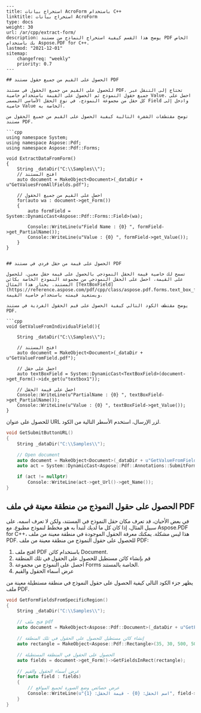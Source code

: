 ```
---
title: استخراج بيانات AcroForm باستخدام C++
linktitle: استخراج بيانات AcroForm
type: docs
weight: 30
url: /ar/cpp/extract-form/
description: يوضح هذا القسم كيفية استخراج النماذج من مستند PDF الخاص بك باستخدام Aspose.PDF for C++.
lastmod: "2021-12-01"
sitemap:
    changefreq: "weekly"
    priority: 0.7
---

## الحصول على القيم من جميع حقول مستند PDF

للحصول على القيم من جميع الحقول في مستند PDF، تحتاج إلى التنقل عبر جميع حقول النموذج ثم الحصول على القيمة باستخدام خاصية Value. احصل على كل حقل من مجموعة النموذج، في نوع الحقل الأساسي المسمى Field وادخل إلى خاصية Value الخاصة به.

توضح مقتطفات الشفرة التالية كيفية الحصول على القيم من جميع الحقول من مستند PDF.

```cpp
using namespace System;
using namespace Aspose::Pdf;
using namespace Aspose::Pdf::Forms;

void ExtractDataFromForm()
{
    String _dataDir("C:\\Samples\\");
    // افتح المستند
    auto document = MakeObject<Document>(_dataDir + u"GetValuesFromAllFields.pdf");

    // احصل على القيم من جميع الحقول
    for(auto wa : document->get_Form())
    {
        auto formField = System::DynamicCast<Aspose::Pdf::Forms::Field>(wa);

        Console::WriteLine(u"Field Name : {0} ", formField->get_PartialName());
        Console::WriteLine(u"Value : {0} ", formField->get_Value());
    }
}
```
```

## الحصول على قيمة من حقل فردي في مستند PDF

تسمح لك خاصية قيمة الحقل النموذجي بالحصول على قيمة حقل معين. للحصول على القيمة، احصل على الحقل النموذجي من مجموعة النموذج الخاصة بكائن المستند. يختار هذا المثال [TextBoxField](https://reference.aspose.com/pdf/cpp/class/aspose.pdf.forms.text_box_field) ويستعيد قيمته باستخدام خاصية القيمة.

يوضح مقتطف الكود التالي كيفية الحصول على قيم الحقول الفردية في مستند PDF.

```cpp
void GetValueFromIndividualField(){

    String _dataDir("C:\\Samples\\");

    // افتح المستند
    auto document = MakeObject<Document>(_dataDir + u"GetValueFromField.pdf");

    // احصل على حقل
    auto textBoxField = System::DynamicCast<TextBoxField>(document->get_Form()->idx_get(u"textbox1"));

    // احصل على قيمة الحقل
    Console::WriteLine(u"PartialName : {0} ", textBoxField->get_PartialName());
    Console::WriteLine(u"Value : {0} ", textBoxField->get_Value());
}
```

للحصول على عنوان URL لزر الإرسال، استخدم الأسطر التالية من الكود.

```cpp
void GetSubmitButtonURL()
{
    String _dataDir("C:\\Samples\\");

    // Open document
    auto document = MakeObject<Document>(_dataDir + u"GetValueFromField.pdf");
    auto act = System::DynamicCast<Aspose::Pdf::Annotations::SubmitFormAction>(document->get_Form()->idx_get(1)->get_OnActivated());

    if (act != nullptr)
        Console::WriteLine(act->get_Url()->get_Name());
}
```

## الحصول على حقول النموذج من منطقة معينة في ملف PDF

في بعض الأحيان، قد تعرف مكان حقل النموذج في المستند، ولكن لا تعرف اسمه. على سبيل المثال، إذا كان كل ما لديك لتبدأ به هو مخطط لنموذج مطبوع. مع Aspose.PDF for C++، هذا ليس مشكلة. يمكنك معرفة الحقول الموجودة في منطقة معينة من ملف PDF. للحصول على حقول النموذج من منطقة معينة من ملف PDF:

1. افتح ملف PDF باستخدام كائن Document.
2. قم بإنشاء كائن مستطيل للحصول على الحقول في تلك المنطقة
3. احصل على النموذج من مجموعة Forms الخاصة بالمستند.
4. عرض أسماء الحقول والقيم

يظهر جزء الكود التالي كيفية الحصول على حقول النموذج في منطقة مستطيلة معينة من ملف PDF.

```cpp
void GetFormFieldsFromSpecificRegion()
{
    String _dataDir("C:\\Samples\\");

    // فتح ملف pdf
    auto document = MakeObject<Aspose::Pdf::Document>(_dataDir + u"GetFieldsFromRegion.pdf");

    // إنشاء كائن مستطيل للحصول على الحقول في تلك المنطقة
    auto rectangle = MakeObject<Aspose::Pdf::Rectangle>(35, 30, 500, 500);

    // الحصول على الحقول في المنطقة المستطيلة
    auto fields = document->get_Form()->GetFieldsInRect(rectangle);

    // عرض أسماء الحقول والقيم
    for(auto field : fields)
    {
        // عرض خصائص وضع الصورة لجميع المواقع
        Console::WriteLine(u"اسم الحقل: {0} - قيمة الحقل: {1}", field->get_FullName(), field->get_Value());
    }
}
```